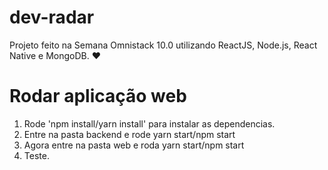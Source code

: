 # dev-radar
Projeto feito na Semana Omnistack 10.0 utilizando ReactJS, Node.js, React Native e MongoDB.  ❤ 

# Rodar aplicação web

  1. Rode 'npm install/yarn install' para instalar as dependencias.
  2. Entre na pasta backend e rode yarn start/npm start
  3. Agora entre na pasta web e roda yarn start/npm start
  4. Teste.
 
